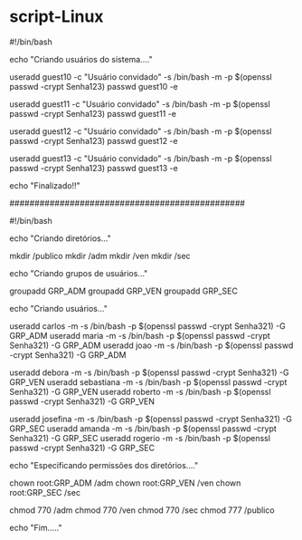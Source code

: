 # script-Linux

#!/bin/bash


echo "Criando usuários do sistema...."

useradd guest10 -c "Usuário convidado" -s /bin/bash -m -p $(openssl passwd -crypt Senha123)
passwd guest10 -e

useradd guest11 -c "Usuário convidado" -s /bin/bash -m -p $(openssl passwd -crypt Senha123)
passwd guest11 -e

useradd guest12 -c "Usuário convidado" -s /bin/bash -m -p $(openssl passwd -crypt Senha123)
passwd guest12 -e

useradd guest13 -c "Usuário convidado" -s /bin/bash -m -p $(openssl passwd -crypt Senha123)
passwd guest13 -e

echo "Finalizado!!"




###############################################


#!/bin/bash

echo "Criando diretórios..."

mkdir /publico
mkdir /adm
mkdir /ven
mkdir /sec

echo "Criando grupos de usuários..."

groupadd GRP_ADM
groupadd GRP_VEN
groupadd GRP_SEC

echo "Criando usuários..."

useradd carlos -m -s /bin/bash -p $(openssl passwd -crypt Senha321) -G GRP_ADM
useradd maria -m -s /bin/bash -p $(openssl passwd -crypt Senha321) -G GRP_ADM
useradd joao -m -s /bin/bash -p $(openssl passwd -crypt Senha321) -G GRP_ADM

useradd debora -m -s /bin/bash -p $(openssl passwd -crypt Senha321) -G GRP_VEN
useradd sebastiana -m -s /bin/bash -p $(openssl passwd -crypt Senha321) -G GRP_VEN
useradd roberto -m -s /bin/bash -p $(openssl passwd -crypt Senha321) -G GRP_VEN

useradd josefina -m -s /bin/bash -p $(openssl passwd -crypt Senha321) -G GRP_SEC
useradd amanda -m -s /bin/bash -p $(openssl passwd -crypt Senha321) -G GRP_SEC
useradd rogerio -m -s /bin/bash -p $(openssl passwd -crypt Senha321) -G GRP_SEC

echo "Especificando permissões dos diretórios...."

chown root:GRP_ADM /adm
chown root:GRP_VEN /ven
chown root:GRP_SEC /sec

chmod 770 /adm
chmod 770 /ven
chmod 770 /sec
chmod 777 /publico

echo "Fim....."


